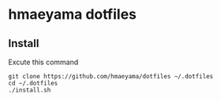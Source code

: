 # hmaeyama dotfiles

## Install
Excute this command
```
git clone https://github.com/hmaeyama/dotfiles ~/.dotfiles
cd ~/.dotfiles
./install.sh
```
